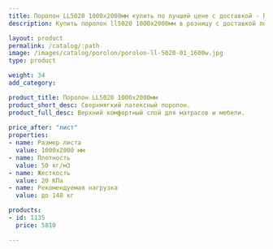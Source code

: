 ```yaml
---
title: Поролон LL5020 1000х2000мм купить по лучшей цене с доставкой - Поролоныч
description: Купить поролон ll5020 1000х2000мм в розницу с доставкой по Москве в интернет-магазине Поролоныча.

layout: product
permalink: /catalog/:path
image: /images/catalog/porolon/porolon-ll-5020-01_1600w.jpg
type: product

weight: 34
add_category: 

product_title: Поролон LL5020 1000х2000мм
product_short_desc: Сверхмягкий латексный поролон.
product_full_desc: Верхний комфортный слой для матрасов и мебели.
        
price_after: "лист"
properties:
- name: Размер листа
  value: 1000х2000 мм
- name: Плотность
  value: 50 кг/м3
- name: Жесткость
  value: 20 КПа
- name: Рекомендуемая нагрузка
  value: до 140 кг

products:
- id: 1135
  price: 5810

---
```


